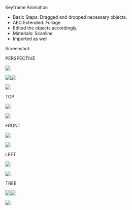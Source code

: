 Keyframe Animation

- Basic Steps: Dragged and dropped necessary objects.
- AEC Extended: Follage
- Edited the objects accordingly.
- Materials: Scanline
- Imported as well

Screenshot:

PERSPECTIVE

![](Image/Aspose.Words.85197c65-51cb-4a41-9fcb-2c2447318f42.001.png)

![](Image/Aspose.Words.85197c65-51cb-4a41-9fcb-2c2447318f42.002.png)![](Image/Aspose.Words.85197c65-51cb-4a41-9fcb-2c2447318f42.003.png)

![](Image/Aspose.Words.85197c65-51cb-4a41-9fcb-2c2447318f42.004.png)

TOP

![](Image/Aspose.Words.85197c65-51cb-4a41-9fcb-2c2447318f42.005.png)

![](Image/Aspose.Words.85197c65-51cb-4a41-9fcb-2c2447318f42.006.png)

FRONT

![](Image/Aspose.Words.85197c65-51cb-4a41-9fcb-2c2447318f42.007.png)

![](Image/Aspose.Words.85197c65-51cb-4a41-9fcb-2c2447318f42.008.png)

LEFT

![](Image/Aspose.Words.85197c65-51cb-4a41-9fcb-2c2447318f42.009.png) 

![](Image/Aspose.Words.85197c65-51cb-4a41-9fcb-2c2447318f42.010.png)

TREE

![](Image/Aspose.Words.f6096141-949b-41ba-b2a9-578e15cfc8a1.001.png)![](Image/Aspose.Words.f6096141-949b-41ba-b2a9-578e15cfc8a1.002.png)

![](Image/Aspose.Words.f6096141-949b-41ba-b2a9-578e15cfc8a1.003.png)
